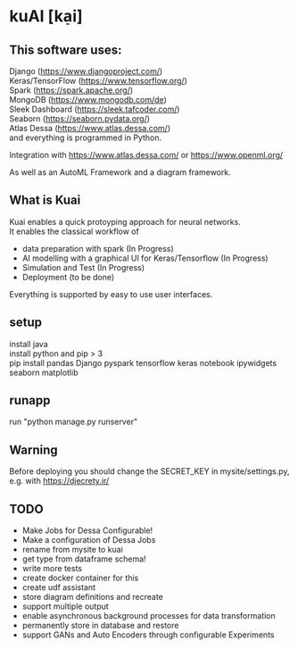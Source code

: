 # kuAI [ka̠i]
## This software uses:
Django (https://www.djangoproject.com/)  
Keras/TensorFlow (https://www.tensorflow.org/)  
Spark (https://spark.apache.org/)  
MongoDB (https://www.mongodb.com/de)  
Sleek Dashboard (https://sleek.tafcoder.com/)  
Seaborn (https://seaborn.pydata.org/)  
Atlas Dessa (https://www.atlas.dessa.com/)  
and everything is programmed in Python.  

Integration with https://www.atlas.dessa.com/ or https://www.openml.org/

As well as an AutoML Framework and a diagram framework.

## What is Kuai
Kuai enables a quick protoyping approach for neural networks.  
It enables the classical workflow of  
* data preparation with spark (In Progress)
* AI modelling with a graphical UI for Keras/Tensorflow (In Progress)  
* Simulation and Test  (In Progress) 
* Deployment (to be done)

Everything is supported by easy to use user interfaces.

## setup
install java  
install python and pip > 3  
pip install pandas Django pyspark tensorflow keras notebook ipywidgets seaborn matplotlib

## runapp
run "python manage.py runserver"
## Warning
Before deploying you should change the SECRET_KEY in mysite/settings.py, e.g. with https://djecrety.ir/  

## TODO
* Make Jobs for Dessa Configurable!
* Make a configuration of Dessa Jobs
* rename from mysite to kuai
* get type from dataframe schema!
* write more tests
* create docker container for this
* create udf assistant
* store diagram definitions and recreate
* support multiple output
* enable asynchronous background processes for data transformation
* permanently store in database and restore
* support GANs and Auto Encoders through configurable Experiments

